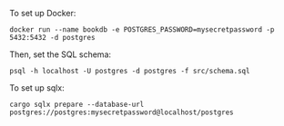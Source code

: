 To set up Docker:
```
docker run --name bookdb -e POSTGRES_PASSWORD=mysecretpassword -p 5432:5432 -d postgres
```

Then, set the SQL schema:

```
psql -h localhost -U postgres -d postgres -f src/schema.sql
```

To set up sqlx:

```
cargo sqlx prepare --database-url postgres://postgres:mysecretpassword@localhost/postgres
```